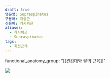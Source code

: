 ```yaml
---
draft: true
영문명: Supraspinatus
구용어: 극상근
신용어: 가시위근
aliases:
  - 가시위근
  - Supraspinatus
tags:
  - 회전근개
---
```

functional_anatomy_group: "[[견갑대와 팔의 근육]]"

![](https://upload.wikimedia.org/wikipedia/commons/thumb/8/85/Supraspinatus_muscle_animation.gif/240px-Supraspinatus_muscle_animation.gif)